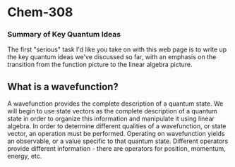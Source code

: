 # Chem-308

### Summary of Key Quantum Ideas

The first "serious" task I'd like you take on with this web page is to
write up the key quantum ideas we've discussed so far, with an emphasis on
the transition from the function picture to the linear algebra picture. 

## What is a wavefunction?
A wavefunction provides the complete description of a quantum state. We will begin to use state vectors as the complete description of a quantum state in order to organize this information and manipulate it using linear algebra. In order to determine different qualities of a wavefunction, or state vector, an operation must be performed. Operating on wavefunction yields an observable, or a value specific to that quantum state. Different operators provide different information - there are operators for position, momentum, energy, etc. 


